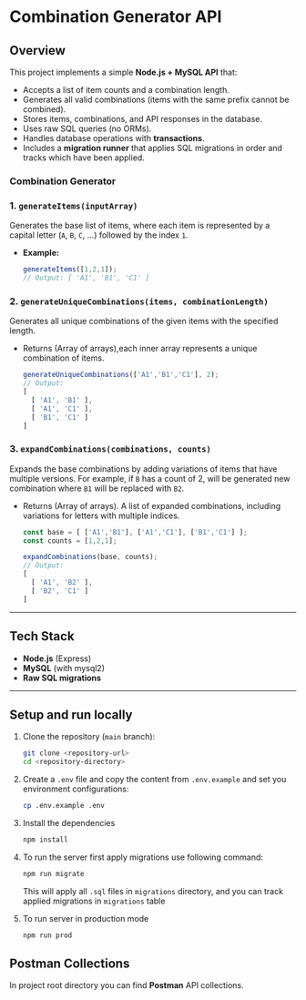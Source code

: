 # Combination Generator API

## Overview
This project implements a simple **Node.js + MySQL API** that:
- Accepts a list of item counts and a combination length.
- Generates all valid combinations (items with the same prefix cannot be combined).
- Stores items, combinations, and API responses in the database.
- Uses raw SQL queries (no ORMs).
- Handles database operations with **transactions**.
- Includes a **migration runner** that applies SQL migrations in order and tracks which have been applied.

### Combination Generator

### 1. `generateItems(inputArray)`
Generates the base list of items, where each item is represented by a capital letter (`A`, `B`, `C`, …) followed by the index `1`.

- **Example:**
  ```js
  generateItems([1,2,1]);
  // Output: [ 'A1', 'B1', 'C1' ]
  ```

### 2. `generateUniqueCombinations(items, combinationLength)`

Generates all unique combinations of the given items with the specified length.
- Returns (Array of arrays),each inner array represents a unique combination of items.
   ```js
   generateUniqueCombinations(['A1','B1','C1'], 2);
   // Output:
   [
     [ 'A1', 'B1' ],
     [ 'A1', 'C1' ],
     [ 'B1', 'C1' ]
   ]
   ```

### 3. `expandCombinations(combinations, counts)`

Expands the base combinations by adding variations of items that have multiple versions.
For example, if `B` has a count of 2, will be generated new combination where `B1` will be replaced with `B2`.

- Returns (Array of arrays). A list of expanded combinations, including variations for letters with multiple indices.

    ```js
    const base = [ ['A1','B1'], ['A1','C1'], ['B1','C1'] ];
    const counts = [1,2,1];

    expandCombinations(base, counts);
    // Output:
    [
      [ 'A1', 'B2' ],
      [ 'B2', 'C1' ]
    ]
   ```

---

## Tech Stack
- **Node.js** (Express)
- **MySQL** (with mysql2)
- **Raw SQL migrations**
---

## Setup and run locally

1. Clone the repository (`main` branch):

   ```bash
   git clone <repository-url>
   cd <repository-directory>
   ```

2. Create a `.env` file and copy the content from `.env.example` and set you environment configurations:

   ```bash
   cp .env.example .env
   ```

3. Install the dependencies

   ```bash
   npm install
   ```

4. To run the server first apply migrations use following command:
   ```bash
   npm run migrate
   ```
   This will apply all `.sql` files in `migrations` directory, and you can track applied migrations in `migrations` table
   

5. To run server in production mode
    ```bash
    npm run prod  
    ```

## Postman Collections

In project root directory you can find <b>Postman</b> API collections.